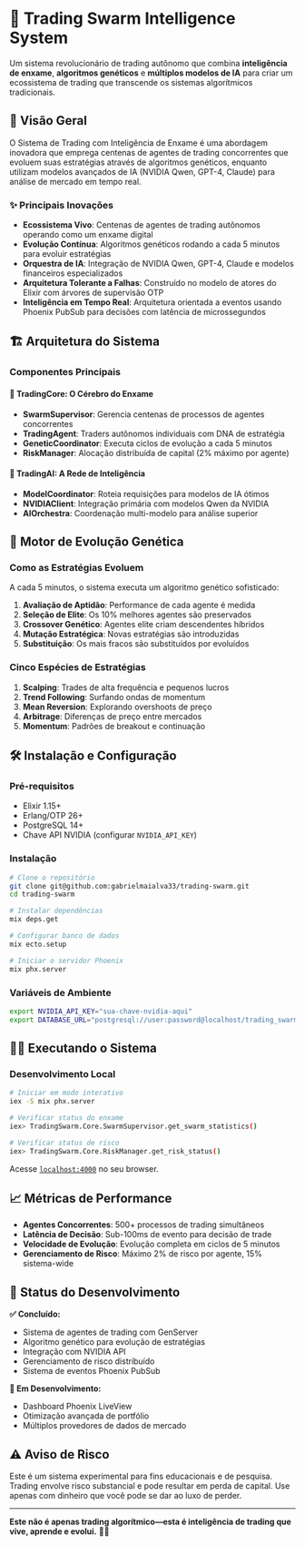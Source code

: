 # 🧬 Trading Swarm Intelligence System

Um sistema revolucionário de trading autônomo que combina **inteligência de enxame**, **algoritmos genéticos** e **múltiplos modelos de IA** para criar um ecossistema de trading que transcende os sistemas algorítmicos tradicionais.

## 🌟 Visão Geral

O Sistema de Trading com Inteligência de Enxame é uma abordagem inovadora que emprega centenas de agentes de trading concorrentes que evoluem suas estratégias através de algoritmos genéticos, enquanto utilizam modelos avançados de IA (NVIDIA Qwen, GPT-4, Claude) para análise de mercado em tempo real.

### ✨ Principais Inovações

- **Ecossistema Vivo**: Centenas de agentes de trading autônomos operando como um enxame digital
- **Evolução Contínua**: Algoritmos genéticos rodando a cada 5 minutos para evoluir estratégias
- **Orquestra de IA**: Integração de NVIDIA Qwen, GPT-4, Claude e modelos financeiros especializados
- **Arquitetura Tolerante a Falhas**: Construído no modelo de atores do Elixir com árvores de supervisão OTP
- **Inteligência em Tempo Real**: Arquitetura orientada a eventos usando Phoenix PubSub para decisões com latência de microssegundos

## 🏗️ Arquitetura do Sistema

### Componentes Principais

#### 🧠 TradingCore: O Cérebro do Enxame
- **SwarmSupervisor**: Gerencia centenas de processos de agentes concorrentes
- **TradingAgent**: Traders autônomos individuais com DNA de estratégia
- **GeneticCoordinator**: Executa ciclos de evolução a cada 5 minutos
- **RiskManager**: Alocação distribuída de capital (2% máximo por agente)

#### 🤖 TradingAI: A Rede de Inteligência
- **ModelCoordinator**: Roteia requisições para modelos de IA ótimos
- **NVIDIAClient**: Integração primária com modelos Qwen da NVIDIA
- **AIOrchestra**: Coordenação multi-modelo para análise superior

## 🧬 Motor de Evolução Genética

### Como as Estratégias Evoluem

A cada 5 minutos, o sistema executa um algoritmo genético sofisticado:

1. **Avaliação de Aptidão**: Performance de cada agente é medida
2. **Seleção de Elite**: Os 10% melhores agentes são preservados
3. **Crossover Genético**: Agentes elite criam descendentes híbridos
4. **Mutação Estratégica**: Novas estratégias são introduzidas
5. **Substituição**: Os mais fracos são substituídos por evoluídos

### Cinco Espécies de Estratégias

1. **Scalping**: Trades de alta frequência e pequenos lucros
2. **Trend Following**: Surfando ondas de momentum
3. **Mean Reversion**: Explorando overshoots de preço
4. **Arbitrage**: Diferenças de preço entre mercados
5. **Momentum**: Padrões de breakout e continuação

## 🛠️ Instalação e Configuração

### Pré-requisitos

- Elixir 1.15+
- Erlang/OTP 26+
- PostgreSQL 14+
- Chave API NVIDIA (configurar `NVIDIA_API_KEY`)

### Instalação

```bash
# Clone o repositório
git clone git@github.com:gabrielmaialva33/trading-swarm.git
cd trading-swarm

# Instalar dependências
mix deps.get

# Configurar banco de dados
mix ecto.setup

# Iniciar o servidor Phoenix
mix phx.server
```

### Variáveis de Ambiente

```bash
export NVIDIA_API_KEY="sua-chave-nvidia-aqui"
export DATABASE_URL="postgresql://user:password@localhost/trading_swarm_dev"
```

## 🏃‍♂️ Executando o Sistema

### Desenvolvimento Local

```bash
# Iniciar em modo interativo
iex -S mix phx.server

# Verificar status do enxame
iex> TradingSwarm.Core.SwarmSupervisor.get_swarm_statistics()

# Verificar status de risco
iex> TradingSwarm.Core.RiskManager.get_risk_status()
```

Acesse [`localhost:4000`](http://localhost:4000) no seu browser.

## 📈 Métricas de Performance

- **Agentes Concorrentes**: 500+ processos de trading simultâneos
- **Latência de Decisão**: Sub-100ms de evento para decisão de trade
- **Velocidade de Evolução**: Evolução completa em ciclos de 5 minutos
- **Gerenciamento de Risco**: Máximo 2% de risco por agente, 15% sistema-wide

## 🚀 Status do Desenvolvimento

**✅ Concluído:**
- Sistema de agentes de trading com GenServer
- Algoritmo genético para evolução de estratégias
- Integração com NVIDIA API
- Gerenciamento de risco distribuído
- Sistema de eventos Phoenix PubSub

**🚧 Em Desenvolvimento:**
- Dashboard Phoenix LiveView
- Otimização avançada de portfólio
- Múltiplos provedores de dados de mercado

## ⚠️ Aviso de Risco

Este é um sistema experimental para fins educacionais e de pesquisa. Trading envolve risco substancial e pode resultar em perda de capital. Use apenas com dinheiro que você pode se dar ao luxo de perder.

---

**Este não é apenas trading algorítmico—esta é inteligência de trading que vive, aprende e evolui.** 🧬✨
